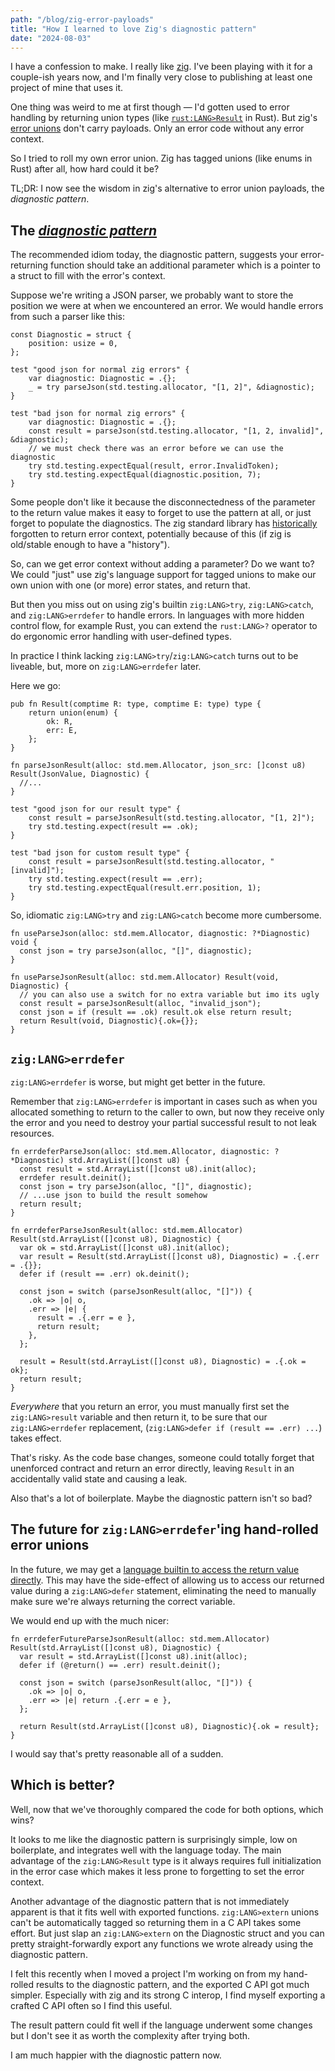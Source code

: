 ```yaml
---
path: "/blog/zig-error-payloads"
title: "How I learned to love Zig's diagnostic pattern"
date: "2024-08-03"
---
```


I have a confession to make. I really like [zig](https://ziglang.com).
I've been playing with it for a couple-ish years now, and I'm finally very close
to publishing at least one project of mine that uses it.

One thing was weird to me at first though
&mdash; I'd gotten used to error handling by returning union types
(like [`rust:LANG>Result`](https://doc.rust-lang.org/std/result/) in Rust).
But zig's [error unions](https://ziglang.org/documentation/master/#Error-Union-Type) don't carry
payloads. Only an error code without any error context.

So I tried to roll my own error union. Zig has tagged unions (like enums in Rust)
after all, how hard could it be?

TL;DR: I now see the wisdom in zig's alternative to error union payloads, the *diagnostic pattern*.

## The [*diagnostic pattern*](https://github.com/ziglang/zig/issues/2647#issuecomment-589829306)

The recommended idiom today, the diagnostic pattern,
suggests your error-returning function should take an additional parameter which is a
pointer to a struct to fill with the error's context.

Suppose we're writing a JSON parser, we probably want to store the position we were at when
we encountered an error. We would handle errors from such a parser like this:


```zig
const Diagnostic = struct {
    position: usize = 0,
};

test "good json for normal zig errors" {
    var diagnostic: Diagnostic = .{};
    _ = try parseJson(std.testing.allocator, "[1, 2]", &diagnostic);
}

test "bad json for normal zig errors" {
    var diagnostic: Diagnostic = .{};
    const result = parseJson(std.testing.allocator, "[1, 2, invalid]", &diagnostic);
    // we must check there was an error before we can use the diagnostic
    try std.testing.expectEqual(result, error.InvalidToken);
    try std.testing.expectEqual(diagnostic.position, 7);
}
```

Some people don't like it because the disconnectedness of the parameter to the
return value makes it easy to forget to use the pattern at all, or just forget to populate
the diagnostics. The zig standard library has
[historically](https://github.com/ziglang/zig/issues/2647#issuecomment-1308214275) forgotten
to return error context, potentially because of this
(if zig is old/stable enough to have a "history").

So, can we get error context without adding a parameter? Do we want to?
We could "just" use zig's language support for tagged unions to
make our own union with one (or more) error states, and return that.

But then you miss out on using zig's builtin `zig:LANG>try`,
`zig:LANG>catch`, and `zig:LANG>errdefer` to handle errors.
In languages with more hidden control flow, for example Rust, you can extend the `rust:LANG>?`
operator to do ergonomic error handling with user-defined types.

In practice I think lacking `zig:LANG>try`/`zig:LANG>catch` turns out to be liveable,
but, more on `zig:LANG>errdefer` later.

Here we go:

```zig
pub fn Result(comptime R: type, comptime E: type) type {
    return union(enum) {
        ok: R,
        err: E,
    };
}

fn parseJsonResult(alloc: std.mem.Allocator, json_src: []const u8) Result(JsonValue, Diagnostic) {
  //...
}

test "good json for our result type" {
    const result = parseJsonResult(std.testing.allocator, "[1, 2]");
    try std.testing.expect(result == .ok);
}

test "bad json for custom result type" {
    const result = parseJsonResult(std.testing.allocator, "[invalid]");
    try std.testing.expect(result == .err);
    try std.testing.expectEqual(result.err.position, 1);
}
```

So, idiomatic `zig:LANG>try` and `zig:LANG>catch` become more cumbersome.

```zig
fn useParseJson(alloc: std.mem.Allocator, diagnostic: ?*Diagnostic) void {
  const json = try parseJson(alloc, "[]", diagnostic);
}

fn useParseJsonResult(alloc: std.mem.Allocator) Result(void, Diagnostic) {
  // you can also use a switch for no extra variable but imo its ugly
  const result = parseJsonResult(alloc, "invalid_json");
  const json = if (result == .ok) result.ok else return result;
  return Result(void, Diagnostic){.ok={}};
}
```

## `zig:LANG>errdefer`

`zig:LANG>errdefer` is worse, but might get better in the future.

Remember that `zig:LANG>errdefer` is important in cases such as when you
allocated something to return to the caller to own, but now they
receive only the error and you need to destroy your partial successful result
to not leak resources.

```zig
fn errdeferParseJson(alloc: std.mem.Allocator, diagnostic: ?*Diagnostic) std.ArrayList([]const u8) {
  const result = std.ArrayList([]const u8).init(alloc);
  errdefer result.deinit();
  const json = try parseJson(alloc, "[]", diagnostic);
  // ...use json to build the result somehow
  return result;
}

fn errdeferParseJsonResult(alloc: std.mem.Allocator) Result(std.ArrayList([]const u8), Diagnostic) {
  var ok = std.ArrayList([]const u8).init(alloc);
  var result = Result(std.ArrayList([]const u8), Diagnostic) = .{.err = .{}};
  defer if (result == .err) ok.deinit();

  const json = switch (parseJsonResult(alloc, "[]")) {
    .ok => |o| o,
    .err => |e| {
      result = .{.err = e },
      return result;
    },
  };

  result = Result(std.ArrayList([]const u8), Diagnostic) = .{.ok = ok};
  return result;
}
```

*Everywhere* that you return an error, you must manually first set the
`zig:LANG>result` variable and then return it, to be sure that
our `zig:LANG>errdefer` replacement, (`zig:LANG>defer if (result == .err) ...`)
takes effect.

That's risky. As the code base changes, someone could totally forget that
unenforced contract and return an error directly, leaving `Result`
in an accidentally valid state and causing a leak.

Also that's a lot of boilerplate. Maybe the diagnostic pattern isn't so bad?

## The future for `zig:LANG>errdefer`'ing hand-rolled error unions

In the future, we may get a [language builtin to access the return value directly](https://github.com/ziglang/zig/issues/2765).
This may have the side-effect of allowing us to access our returned value during a `zig:LANG>defer` statement, eliminating the need to manually make sure we're always returning the correct variable.

We would end up with the much nicer:

```zig
fn errdeferFutureParseJsonResult(alloc: std.mem.Allocator) Result(std.ArrayList([]const u8), Diagnostic) {
  var result = std.ArrayList([]const u8).init(alloc);
  defer if (@return() == .err) result.deinit();

  const json = switch (parseJsonResult(alloc, "[]")) {
    .ok => |o| o,
    .err => |e| return .{.err = e },
  };

  return Result(std.ArrayList([]const u8), Diagnostic){.ok = result};
}
```

I would say that's pretty reasonable all of a sudden.

## Which is better?

Well, now that we've thoroughly compared the code for both options, which wins?

It looks to me like the diagnostic pattern is surprisingly simple,
low on boilerplate, and integrates well with the language today.
The main advantage of the `zig:LANG>Result` type is it always requires full initialization in the
error case which makes it less prone to forgetting to set the error context.

Another advantage of the diagnostic pattern that is not immediately apparent
is that it fits well with exported functions.
`zig:LANG>extern` unions can't be automatically tagged so returning them in a C API takes some effort.
But just slap an `zig:LANG>extern` on the Diagnostic struct and you
can pretty straight-forwardly export any functions we wrote already using the
diagnostic pattern.

I felt this recently when I moved a project I'm working on from
my hand-rolled results to the diagnostic pattern, and the exported C API got much simpler.
Especially with zig and its strong C interop, I find myself exporting a crafted C API often
so I find this useful.

The result pattern could fit well if the language underwent some changes but
I don't see it as worth the complexity after trying both. 

I am much happier with the diagnostic pattern now.
